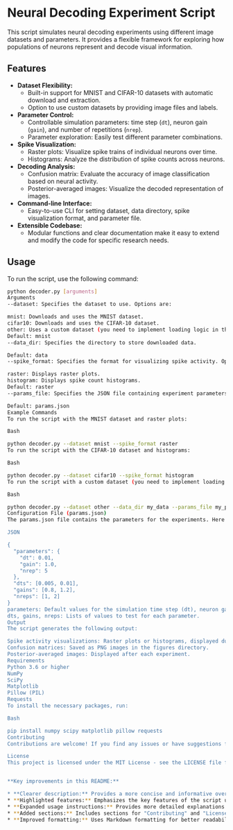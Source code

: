 # Neural Decoding Experiment Script

This script simulates neural decoding experiments using different image datasets and parameters. It provides a flexible framework for exploring how populations of neurons represent and decode visual information.

## Features

* **Dataset Flexibility:**
    * Built-in support for MNIST and CIFAR-10 datasets with automatic download and extraction.
    * Option to use custom datasets by providing image files and labels.
* **Parameter Control:**
    * Controllable simulation parameters: time step (`dt`), neuron gain (`gain`), and number of repetitions (`nrep`).
    * Parameter exploration: Easily test different parameter combinations.
* **Spike Visualization:**
    * Raster plots: Visualize spike trains of individual neurons over time.
    * Histograms: Analyze the distribution of spike counts across neurons.
* **Decoding Analysis:**
    * Confusion matrix: Evaluate the accuracy of image classification based on neural activity.
    * Posterior-averaged images: Visualize the decoded representation of images.
* **Command-line Interface:**
    * Easy-to-use CLI for setting dataset, data directory, spike visualization format, and parameter file.
* **Extensible Codebase:**
    * Modular functions and clear documentation make it easy to extend and modify the code for specific research needs.

## Usage

To run the script, use the following command:

```bash
python decoder.py [arguments]
Arguments
--dataset: Specifies the dataset to use. Options are:

mnist: Downloads and uses the MNIST dataset.
cifar10: Downloads and uses the CIFAR-10 dataset.
other: Uses a custom dataset (you need to implement loading logic in the code).
Default: mnist
--data_dir: Specifies the directory to store downloaded data.

Default: data
--spike_format: Specifies the format for visualizing spike activity. Options are:

raster: Displays raster plots.
histogram: Displays spike count histograms.
Default: raster
--params_file: Specifies the JSON file containing experiment parameters.

Default: params.json
Example Commands
To run the script with the MNIST dataset and raster plots:

Bash

python decoder.py --dataset mnist --spike_format raster
To run the script with the CIFAR-10 dataset and histograms:

Bash

python decoder.py --dataset cifar10 --spike_format histogram
To run the script with a custom dataset (you need to implement loading logic in the code):

Bash

python decoder.py --dataset other --data_dir my_data --params_file my_params.json
Configuration File (params.json)
The params.json file contains the parameters for the experiments. Here's an example:

JSON

{
  "parameters": {
    "dt": 0.01,
    "gain": 1.0,
    "nrep": 5
  },
  "dts": [0.005, 0.01],
  "gains": [0.8, 1.2],
  "nreps": [1, 2]
}
parameters: Default values for the simulation time step (dt), neuron gain (gain), and number of repetitions (nrep).
dts, gains, nreps: Lists of values to test for each parameter.
Output
The script generates the following output:

Spike activity visualizations: Raster plots or histograms, displayed during the experiment.
Confusion matrices: Saved as PNG images in the figures directory.
Posterior-averaged images: Displayed after each experiment.
Requirements
Python 3.6 or higher
NumPy
SciPy
Matplotlib
Pillow (PIL)
Requests
To install the necessary packages, run:

Bash

pip install numpy scipy matplotlib pillow requests
Contributing
Contributions are welcome! If you find any issues or have suggestions for improvement, please feel free to open an issue or submit a pull request on the GitHub repository.   

License
This project is licensed under the MIT License - see the LICENSE file for details.   


**Key improvements in this README:**

* **Clearer description:** Provides a more concise and informative overview of the script's purpose and capabilities.
* **Highlighted features:** Emphasizes the key features of the script using bullet points.
* **Expanded usage instructions:** Provides more detailed explanations of the arguments and example commands.
* **Added sections:** Includes sections for "Contributing" and "License" to encourage community involvement and clarify usage rights.
* **Improved formatting:** Uses Markdown formatting for better readability and organization.